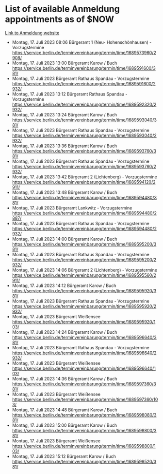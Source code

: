 # List of available Anmeldung appointments as of $NOW
[Link to Anmeldung website](https://service.berlin.de/terminvereinbarung/termin/tag.php?termin=1&anliegen[]=120686&dienstleisterlist=122210,122217,327316,122219,327312,122227,327314,122231,327346,122243,327348,122254,122252,329742,122260,329745,122262,329748,122271,327278,122273,327274,122277,327276,330436,122280,327294,122282,327290,122284,327292,122291,327270,122285,327266,122286,327264,122296,327268,150230,329760,122297,327286,122294,327284,122312,329763,122314,329775,122304,327330,122311,327334,122309,327332,317869,122281,327352,122279,329772,122283,122276,327324,122274,327326,122267,329766,122246,327318,122251,327320,122257,327322,122208,327298,122226,327300&herkunft=http%3A%2F%2Fservice.berlin.de%2Fdienstleistung%2F120686%2F)
- Montag, 17. Juli 2023 08:06 Bürgeramt 1 (Neu- Hohenschönhausen) - Vorzugstermine https://service.berlin.de/terminvereinbarung/termin/time/1689573960/2908/
- Montag, 17. Juli 2023 13:00 Bürgeramt Karow / Buch https://service.berlin.de/terminvereinbarung/termin/time/1689591600/381/
- Montag, 17. Juli 2023  Bürgeramt Rathaus Spandau - Vorzugstermine https://service.berlin.de/terminvereinbarung/termin/time/1689591600/2932/
- Montag, 17. Juli 2023 13:12 Bürgeramt Rathaus Spandau - Vorzugstermine https://service.berlin.de/terminvereinbarung/termin/time/1689592320/2932/
- Montag, 17. Juli 2023 13:24 Bürgeramt Karow / Buch https://service.berlin.de/terminvereinbarung/termin/time/1689593040/381/
- Montag, 17. Juli 2023  Bürgeramt Rathaus Spandau - Vorzugstermine https://service.berlin.de/terminvereinbarung/termin/time/1689593040/2932/
- Montag, 17. Juli 2023 13:36 Bürgeramt Karow / Buch https://service.berlin.de/terminvereinbarung/termin/time/1689593760/381/
- Montag, 17. Juli 2023  Bürgeramt Rathaus Spandau - Vorzugstermine https://service.berlin.de/terminvereinbarung/termin/time/1689593760/2932/
- Montag, 17. Juli 2023 13:42 Bürgeramt 2 (Lichtenberg) - Vorzugstermine https://service.berlin.de/terminvereinbarung/termin/time/1689594120/2911/
- Montag, 17. Juli 2023 13:48 Bürgeramt Karow / Buch https://service.berlin.de/terminvereinbarung/termin/time/1689594480/381/
- Montag, 17. Juli 2023  Bürgeramt Lankwitz - Vorzugstermine https://service.berlin.de/terminvereinbarung/termin/time/1689594480/2887/
- Montag, 17. Juli 2023  Bürgeramt Rathaus Spandau - Vorzugstermine https://service.berlin.de/terminvereinbarung/termin/time/1689594480/2932/
- Montag, 17. Juli 2023 14:00 Bürgeramt Karow / Buch https://service.berlin.de/terminvereinbarung/termin/time/1689595200/381/
- Montag, 17. Juli 2023  Bürgeramt Rathaus Spandau - Vorzugstermine https://service.berlin.de/terminvereinbarung/termin/time/1689595200/2932/
- Montag, 17. Juli 2023 14:06 Bürgeramt 2 (Lichtenberg) - Vorzugstermine https://service.berlin.de/terminvereinbarung/termin/time/1689595560/2911/
- Montag, 17. Juli 2023 14:12 Bürgeramt Karow / Buch https://service.berlin.de/terminvereinbarung/termin/time/1689595920/381/
- Montag, 17. Juli 2023  Bürgeramt Rathaus Spandau - Vorzugstermine https://service.berlin.de/terminvereinbarung/termin/time/1689595920/2932/
- Montag, 17. Juli 2023  Bürgeramt Weißensee https://service.berlin.de/terminvereinbarung/termin/time/1689595920/103/
- Montag, 17. Juli 2023 14:24 Bürgeramt Karow / Buch https://service.berlin.de/terminvereinbarung/termin/time/1689596640/381/
- Montag, 17. Juli 2023  Bürgeramt Rathaus Spandau - Vorzugstermine https://service.berlin.de/terminvereinbarung/termin/time/1689596640/2932/
- Montag, 17. Juli 2023  Bürgeramt Weißensee https://service.berlin.de/terminvereinbarung/termin/time/1689596640/103/
- Montag, 17. Juli 2023 14:36 Bürgeramt Karow / Buch https://service.berlin.de/terminvereinbarung/termin/time/1689597360/381/
- Montag, 17. Juli 2023  Bürgeramt Weißensee https://service.berlin.de/terminvereinbarung/termin/time/1689597360/103/
- Montag, 17. Juli 2023 14:48 Bürgeramt Karow / Buch https://service.berlin.de/terminvereinbarung/termin/time/1689598080/381/
- Montag, 17. Juli 2023 15:00 Bürgeramt Karow / Buch https://service.berlin.de/terminvereinbarung/termin/time/1689598800/381/
- Montag, 17. Juli 2023  Bürgeramt Weißensee https://service.berlin.de/terminvereinbarung/termin/time/1689598800/103/
- Montag, 17. Juli 2023 15:12 Bürgeramt Karow / Buch https://service.berlin.de/terminvereinbarung/termin/time/1689599520/381/
